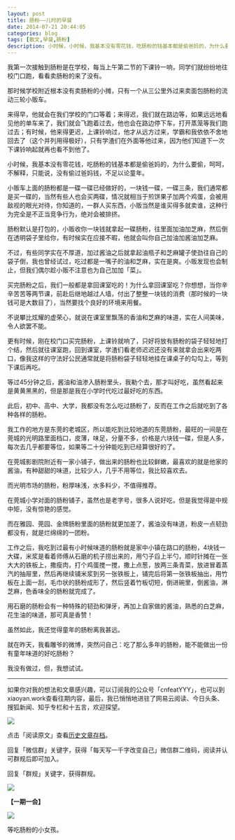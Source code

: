 ```yaml
---
layout: post
title: 肠粉——儿时的早餐
date: 2014-07-21 20:44:05
categories: blog
tags: [散文,早餐,肠粉]
description: 小时候，小时候，我基本没有零花钱，吃肠粉的钱基本都是偷爸妈的，为什么要偷，呵呵，不解释，只能说，没有偷过爸妈钱，不足以论童年。
---
```



我第一次接触到肠粉是在学校，每当上午第二节的下课铃一响，同学们就纷纷地往校门口跑，看看卖肠粉的来了没有。

那时候学校附近根本没有卖肠粉的小摊，只有一个从三公里外过来卖面包肠粉的流动三轮小贩车。

来得早，他就会在我们学校的门口等着；来得迟，我们就在路边等，如果远远地看见他的单车来了，我们就会飞跑着过去，他也会在路边停下车，打开蒸笼等我们跑过去；有时候，他来得更迟，上课铃响过，他才从远方过来，学霸和我依依不舍地回去了（这个并列用得极好），只有学渣们在外面等他过来，因为他们知道下一次下课铃响起就再也看不到他了。

小时候，我基本没有零花钱，吃肠粉的钱基本都是偷爸妈的，为什么要偷，呵呵，不解释，只能说，没有偷过爸妈钱，不足以论童年。

小贩车上面的肠粉都是一碟一碟已经做好的，一块钱一碟，一碟三条，我们通常都是买一碟的，当然有些人也会买两碟，情况就相当于煎饼果子加两个鸡蛋，会被用敌视的眼光对待，你知道的，一群人买东西，小贩当然是谁买得多就卖谁，这种行为完全是不正当竞争行为，绝对会被排挤。

肠粉默认是打包的，小贩收你一块钱就拿起一碟肠粉，往里面加油加芝麻，然后倒在透明袋子里给你，有时候实在应接不暇，他就会叫你自己加油加酱油加芝麻。

不过，有些同学实在不厚道，加过酱油之后就拿起油瓶子和芝麻罐子使劲往自己的袋子倒，我也曾经试过，吃过都是一嘴子的油和芝麻，实在是爽。小贩发现也会制止，但我们偶尔趁小贩不注意也为自己加加「菜」。

买完肠粉之后，我们一般都是拿回课室吃的！为什么拿回课室吃？你想想，当你辛辛苦苦等两节课，前赴后继地越过人墙，付出了整整一块钱的消费（那时候的一块钱可是大数目了），当然要找个良好的环境来用餐。

不说攀比炫耀的虚荣心，就说在课室里飘荡的香油和芝麻的味道，实在人间美味，令人欲罢不能。

更有时候，刚在校门口买完肠粉，上课铃就响了，只好将放有肠粉的袋子轻轻地打个结，然后就往课室跑，回到课室，学渣们看老师迟迟还没有来就拿会出来吃两口，像我这样的守法好公民通常就是将肠粉袋子轻轻地挂在课桌子的勾勾上，等到下课后再吃。

等过45分钟之后，酱油和油渗入肠粉里头，我勒个去，那才叫好吃，虽然看起来是黄黄黑黑的，但是那是我在小学时代吃过最好吃的东西。

此后，初中、高中、大学，我都没有怎么吃过肠粉了，反而在工作之后就吃到了各种各样的肠粉。

我工作的地方是东莞的老城区，所以能吃到比较地道的东莞肠粉，最旺的一间是在莞城的光明路里面档口，皮薄，味足，分量不多，价格是六块钱一碟，但是人多，每次去几乎都要等位，如果等二十分钟能吃到已经算很好的了。

在莞城影剧院附近有一家小铺子，做出来的肠粉也比较鲜嫩，最喜欢的就是他家的酱油，有种甜甜的味道，比较少人，几乎不用等位，我比较喜欢去。

而光明市场的肠粉，粉厚味浅，水多料少，不值得推荐。

在莞城小学对面的肠粉铺子，虽然也是老字号，很多人说好吃，但是我觉得是中规中矩，没有惊艳的感觉。

而在雅园、莞园、金牌肠粉里面的肠粉就更加差了，酱油没有味道，粉皮一点韧劲都没有，就是烂绵绵的一团粉。

工作之后，我吃到过最有小时候味道的肠粉就是家中小镇在路口的肠粉，4块钱一大碟，米浆是看着师傅从石磨的机子捞出来的，用勺子舀上半勺，顺时针摊在一张大大的铁板上，撒瘦肉，打个鸡蛋搅一搅，撒上点葱，放两三条青菜，放进冒着蒸汽的抽屉里，然后再继续铺米浆到另一张铁板上，铺完后将第一张铁板抽出，用竹板在上面一刮，毛巾状的肠粉成形了，然后竖着竹板切短，倒进碗里，倒酱油，淋芝麻，色香味全的肠粉就完成了。

用石磨的肠粉会有一种特殊的韧劲和弹牙，再加上自家做的酱油，熟悉的白芝麻，花生油的味道，那可真是香赞！

虽然如此，我还觉得童年的肠粉离我甚远。

就在昨天，我看雕爷的微博，突然问自己：吃了那么多年的肠粉，能不能做出一份有童年味道的好吃肠粉？

我没有做过，但，我想试试。

----

如果你对我的想法和文章感兴趣，可以订阅我的公众号「cnfeatYYY」，也可以到xiaoyan.work查看往期内容，最后，我已悄悄地进驻了网易云阅读、今日头条、搜狐新闻、知乎专栏和十五言，欢迎探望。


![](http://cnfeat.qiniudn.com/mHDSX.png)

点击「阅读原文」查看[历史文章存档](http://xiaoyan.work)。


回复「微信群」关键字，获得「每天写一千字改变自己」微信群二维码，阅读并认可群规后即可加入。

回复「群规」关键字，获得群规。

![](http://cnfeat.qiniudn.com/%E7%AD%BE%E5%90%8D-2014-07-11.png)

**【一期一会】**

![](http://cnfeat.qiniudn.com/Image-2014-07-13-21-14-521.jpg)

等吃肠粉的小女孩。
